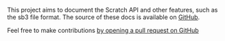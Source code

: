 This project aims to document the Scratch API and other features, such as the sb3 file format. The source of these docs is available on [GitHub](https://github.com/scratch-api/docs).

Feel free to make contributions [by opening a pull request on GitHub](https://github.com/scratch-api/docs/pulls)
